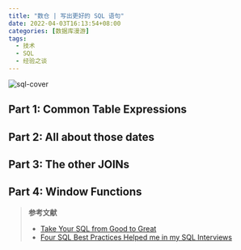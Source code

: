 ```yaml
---
title: "数仓 | 写出更好的 SQL 语句"
date: 2022-04-03T16:13:54+08:00
categories: [数据库漫游]
tags:
  - 技术
  - SQL
  - 经验之谈
---
```


![sql-cover](https://image-host-1255524710.cos.ap-beijing.myqcloud.com/img/20220403162620.png "SQL is easy until you understand and master it.")

<!--more-->

## Part 1: Common Table Expressions

## Part 2: All about those dates

## Part 3: The other JOINs

## Part 4: Window Functions

> **参考文献**
>
> - [Take Your SQL from Good to Great](https://towardsdatascience.com/take-your-sql-from-good-to-great-part-1-3ae61539e92a)
> - [Four SQL Best Practices Helped me in my SQL Interviews](https://medium.com/@Hong_Tang/four-sql-best-practices-helped-me-in-my-sql-interviews-68e686b6d28a)
